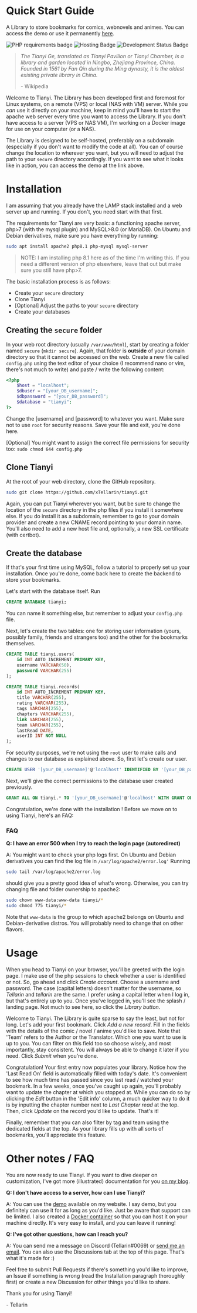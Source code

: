 # Quick Start Guide
A Library to store bookmarks for comics, webnovels and animes.
You can access the demo or use it permanently [here](https://public.tellarin.dev).

![PHP requirements badge](https://img.shields.io/badge/php-7%20%7C%208%20%7C%208.1-purple)
![Hosting Badge](https://img.shields.io/badge/Hosting-Public%20%7C%20Self%20Hosted%20%7C%20Docker-blue)
![Development Status Badge](https://img.shields.io/badge/Development%20Status-Active-green)

> *The Tianyi Ge, translated as Tianyi Pavilion or Tianyi Chamber, is a library and garden located in Ningbo, Zhejiang Province, China. Founded in 1561 by Fan Qin during the Ming dynasty, it is the oldest existing private library in China.*
>
>   \- Wikipedia


Welcome to Tianyi. 
The Library has been developed first and foremost for Linux systems, on a remote (VPS) or local (NAS with VM) server. While you *can* use it directly on your machine, keep in mind you'll have to start the apache web server every time you want to access the Library. If you don't have access to a server (VPS or NAS VM), I'm working on a Docker image for use on your computer (or a NAS). 

The Library is designed to be self-hosted, preferably on a subdomain (especially if you don't want to modify the code at all). You can of course change the location to wherever you want, but you will need to adjust the path to your `secure` directory accordingly. If you want to see what it looks like in action, you can access the demo at the link above.

# Installation

I am assuming that you already have the LAMP stack installed and a web server up and running. If you don't, you need start with that first. 

The requirements for Tianyi are very basic: a functioning apache server, php>7 (with the mysql plugin) and MySQL>8.0 (or MariaDB).
On Ubuntu and Debian derivatives, make sure you have everything by running: 
```bash
sudo apt install apache2 php8.1 php-mysql mysql-server
```
> NOTE:
> I am installing php 8.1 here as of the time I'm writing this. If you need a different version of php elsewhere, leave that out but make sure you still have php>7.

The basic installation process is as follows: 
- Create your `secure` directory
- Clone Tianyi
- \[Optional]  Adjust the paths to your `secure` directory
- Create your databases

## Creating the `secure` folder

In your web root directory (usually `/var/www/html`), start by creating a folder named `secure` (`mkdir secure`). Again, that folder is **outside** of your domain directory so that it cannot be accessed on the web.
Create a new file called `config.php` using the text editor of your choice (I recommend nano or vim, there's not much to write) and paste / write the following content:

```php
<?php
	$host = "localhost";
	$dbuser = "[your_DB_username]";
	$dbpassword = "[your_DB_password]";
	$database = "tianyi";
?>
```

Change the \[username] and \[password] to whatever you want. Make sure not to use `root` for security reasons.
Save your file and exit, you're done here. 

\[Optional] You might want to assign the correct file permissions for security too: `sudo chmod 644 config.php` 

## Clone Tianyi

At the root of your web directory, clone the GitHub repository. 
``` bash
sudo git clone https://github.com/xTellarin/tianyi.git
```

Again, you can put Tianyi wherever you want, but be sure to change the location of the `secure` directory in the php files if you install it somewhere else. 
If you do install it as a subdomain, remember to go to your domain provider and create a new CNAME record pointing to your domain name. You'll also need to add a new host file and, optionally, a new SSL certificate (with certbot). 

## Create the database
If that's your first time using MySQL, follow a tutorial to properly set up your installation. 
Once you're done, come back here to create the backend to store your bookmarks. 

Let's start with the database itself. Run 
```sql 
CREATE DATABASE tianyi;
``` 
You can name it something else, but remember to adjust your `config.php` file. 

Next, let's create the two tables: one for storing user information (yours, possibly family, friends and strangers too) and the other for the bookmarks themselves.

```sql
CREATE TABLE tianyi.users(  
    id INT AUTO_INCREMENT PRIMARY KEY,  
    username VARCHAR(50),  
    password VARCHAR(255)
);
```

```sql
CREATE TABLE tianyi.records(  
    id INT AUTO_INCREMENT PRIMARY KEY,  
    title VARCHAR(255),  
    rating VARCHAR(255),  
    tags VARCHAR(255),  
    chapters VARCHAR(255),  
    link VARCHAR(255),  
    team VARCHAR(255),  
    lastRead DATE,  
    userID INT NOT NULL  
);
```

For security purposes, we're not using the `root` user to make calls and changes to our database as explained above. So, first let's create our user.

```sql
CREATE USER '[your_DB_username]'@'localhost' IDENTIFIED BY '[your_DB_password]';
```
Next, we'll give the correct permissions to the database user created previously.
```SQL
GRANT ALL ON tianyi.* TO '[your_DB_username]'@'localhost' WITH GRANT OPTION;
```


Congratulation, we're done with the installation !
Before we move on to using Tianyi, here's an FAQ:

### FAQ
**Q: I have an error 500 when I try to reach the login page (autoredirect)**

A: You might want to check your php logs first. On Ubuntu and Debian derivatives you can find the log file in `/var/log/apache2/error.log'` Running 
```bash
sudo tail /var/log/apache2/error.log
```
should give you a pretty good idea of what's wrong. 
Otherwise, you can try changing file and folder ownership to apache2: 
```bash
sudo chown www-data:www-data tianyi/*
sudo chmod 775 tianyi/*
```
Note that `www-data` is the group to which apache2 belongs on Ubuntu and Debian-derivative distros. You will probably need to change that on other flavors. 

# Usage
When you head to Tianyi on your browser, you'll be greeted with the login page. I make use of the php sessions to check whether a user is identified or not. 
So, go ahead and click *Create account*. Choose a username and password. The case (capital letters) doesn't matter for the username, so *Tellarin* and *tellarin* are the same. I prefer using a capital letter when I log in, but that's entirely up to you.
Once you've logged in, you'll see the splash / landing page. Not much to see here, so click the *Library button*. 

Welcome to Tianyi. The Library is quite sparse to say the least, but not for long. Let's add your first bookmark. Click *Add a new record*.
Fill in the fields with the details of the comic / novel / anime you'd like to save.  Note that 'Team' refers to the Author or the Translator. Which one you want to use is up to you. You can filter on this field too so choose wisely, and most importantly, stay consistent. You will always be able to change it later if you need. Click *Submit* when you're done.

Congratulation! Your first entry now populates your library. Notice how the 'Last Read On' field is automatically filled with today's date. It's convenient to see how much time has passed since you last read / watched your bookmark. 
In a few weeks, once you've caught up again, you'll probably want to update the chapter at which you stopped at. While you can do so by clicking the *Edit* button in the 'Edit info' column, a much quicker way to do it is by inputting the chapter number next to *Last Chapter read* at the top. Then, click *Update* on the record you'd like to update. That's it!

Finally, remember that you can also filter by tag and team using the dedicated fields at the top. As your library fills up with all sorts of bookmarks, you'll appreciate this feature. 

# Other notes / FAQ

You are now ready to use Tianyi. If you want to dive deeper on customization, I've got more (illustrated) documentation for you [on my blog](https://blog.tellarin.dev).

**Q: I don't have access to a server, how can I use Tianyi?**

A: You can use the [demo](public.tellarin.dev) available on my website. I say demo, but you definitely can use it for as long as you'd like. Just be aware that support can be limited. 
I also created a [Docker container](https://github.com/xTellarin/tianyi-docker) so that you can host it on your machine directly. It's very easy to install, and you can leave it running!


**Q: I've got other questions, how can I reach you?**

A: You can send me a message on Discord (Tellarin#0069) or [send me an email](mailto:hello@tellarin.dev). You can also use the Discussions tab at the top of this page. That's what it's made for :)

Feel free to submit Pull Requests if there's something you'd like to improve, an Issue if something is wrong (read the Installation paragraph thoroughly first) or create a new Discussion for other things you'd like to share. 

Thank you for using Tianyi!

\- Tellarin
